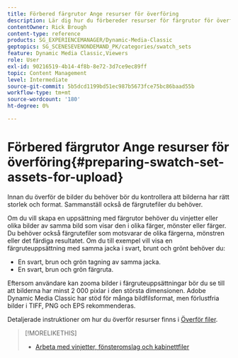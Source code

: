```yaml
---
title: Förbered färgrutor Ange resurser för överföring
description: Lär dig hur du förbereder resurser för färgrutor för överföring till Adobe Dynamic Media Classic.
contentOwner: Rick Brough
content-type: reference
products: SG_EXPERIENCEMANAGER/Dynamic-Media-Classic
geptopics: SG_SCENESEVENONDEMAND_PK/categories/swatch_sets
feature: Dynamic Media Classic,Viewers
role: User
exl-id: 90216519-4b14-4f8b-8e72-3d7ce9ec89ff
topic: Content Management
level: Intermediate
source-git-commit: 5b5dcd1199bd51ec987b5673fce75bc86baad55b
workflow-type: tm+mt
source-wordcount: '180'
ht-degree: 0%

---
```


# Förbered färgrutor Ange resurser för överföring{#preparing-swatch-set-assets-for-upload}

Innan du överför de bilder du behöver bör du kontrollera att bilderna har rätt storlek och format. Sammanställ också de färgrutefiler du behöver.

Om du vill skapa en uppsättning med färgrutor behöver du vinjetter eller olika bilder av samma bild som visar den i olika färger, mönster eller färger. Du behöver också färgrutefiler som motsvarar de olika färgerna, mönstren eller det färdiga resultatet. Om du till exempel vill visa en färgruteuppsättning med samma jacka i svart, brunt och grönt behöver du:

* En svart, brun och grön tagning av samma jacka.
* En svart, brun och grön färgruta.

Eftersom användare kan zooma bilder i färgruteuppsättningar bör du se till att bilderna har minst 2 000 pixlar i den största dimensionen. Adobe Dynamic Media Classic har stöd för många bildfilsformat, men förlustfria bilder i TIFF, PNG och EPS rekommenderas.

Detaljerade instruktioner om hur du överför resurser finns i [Överför filer](uploading-files.md#uploading_files).

>[!MORELIKETHIS]
>
>* [Arbeta med vinjetter, fönsteromslag och kabinettfiler](vignette-window-covering-cabinet-files.md#working_with_vignette_window_covering_and_cabinet_files)
